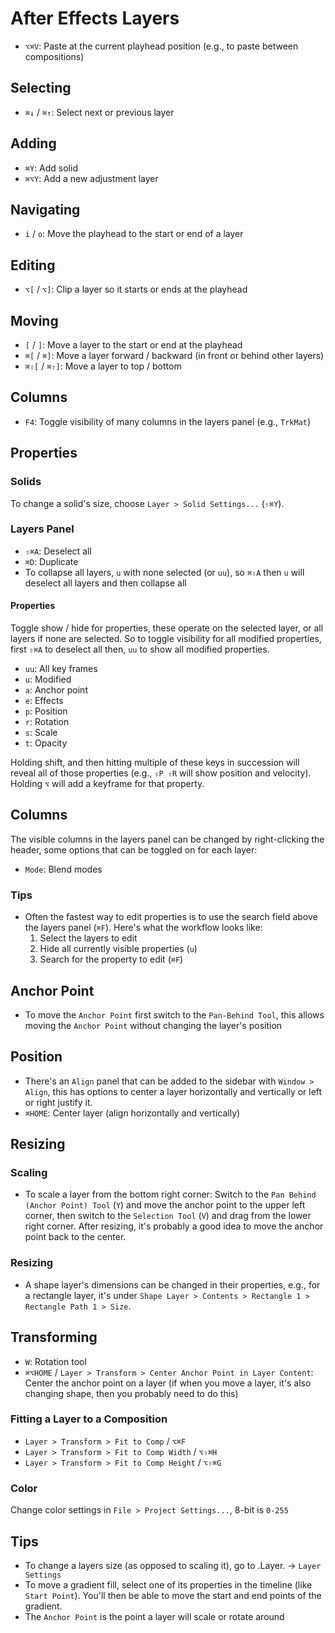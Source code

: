 # After Effects Layers

- `⌥⌘V`: Paste at the current playhead position (e.g., to paste between compositions)

## Selecting

- `⌘↓` / `⌘↑`: Select next or previous layer

## Adding

- `⌘Y`: Add solid
- `⌘⌥Y`: Add a new adjustment layer

## Navigating

- `i` / `o`: Move the playhead to the start or end of a layer

## Editing

- `⌥[` / `⌥]`: Clip a layer so it starts or ends at the playhead

## Moving

- `[` / `]`: Move a layer to the start or end at the playhead
- `⌘[` / `⌘]`: Move a layer forward / backward (in front or behind other layers)
- `⌘⇧[` / `⌘⇧]`: Move a layer to top / bottom

## Columns

- `F4`: Toggle visibility of many columns in the layers panel (e.g., `TrkMat`)

## Properties

### Solids

To change a solid's size, choose `Layer > Solid Settings...` (`⇧⌘Y`).

### Layers Panel

- `⇧⌘A`: Deselect all
- `⌘D`: Duplicate
- To collapse all layers, `u` with none selected (or `uu`), so `⌘⇧A` then `u` will deselect all layers and then collapse all

#### Properties

Toggle show / hide for properties, these operate on the selected layer, or all layers if none are selected. So to toggle visibility for all modified properties, first `⇧⌘A` to deselect all then, `uu` to show all modified properties.

- `uu`: All key frames
- `u`: Modified
- `a`: Anchor point
- `e`: Effects
- `p`: Position
- `r`: Rotation
- `s`: Scale
- `t`: Opacity

Holding shift, and then hitting multiple of these keys in succession will reveal all of those properties (e.g., `⇧P ⇧R` will show position and velocity). Holding `⌥` will add a keyframe for that property.

## Columns

The visible columns in the layers panel can be changed by right-clicking the header, some options that can be toggled on for each layer:

- `Mode`: Blend modes

### Tips

- Often the fastest way to edit properties is to use the search field above the layers panel (`⌘F`). Here's what the workflow looks like:
    1. Select the layers to edit
    2. Hide all currently visible properties (`u`)
    3. Search for the property to edit (`⌘F`)

## Anchor Point

- To move the `Anchor Point` first switch to the `Pan-Behind Tool`, this allows moving the `Anchor Point` without changing the layer's position

## Position

- There's an `Align` panel that can be added to the sidebar with `Window > Align`, this has options to center a layer horizontally and vertically or left or right justify it.
- `⌘HOME`: Center layer (align horizontally and vertically)

## Resizing

### Scaling

- To scale a layer from the bottom right corner: Switch to the `Pan Behind (Anchor Point) Tool` (`Y`) and move the anchor point to the upper left corner, then switch to the `Selection Tool` (`V`) and drag from the lower right corner. After resizing, it's probably a good idea to move the anchor point back to the center.

### Resizing

- A shape layer's dimensions can be changed in their properties, e.g., for a rectangle layer, it's under `Shape Layer > Contents > Rectangle 1 > Rectangle Path 1 > Size`. 

## Transforming

- `W`: Rotation tool
- `⌘⌥HOME` / `Layer > Transform > Center Anchor Point in Layer Content`: Center the anchor point on a layer (if when you move a layer, it's also changing shape, then you probably need to do this)

### Fitting a Layer to a Composition

- `Layer > Transform > Fit to Comp` / `⌥⌘F`
- `Layer > Transform > Fit to Comp Width` / `⌥⇧⌘H`
- `Layer > Transform > Fit to Comp Height` / `⌥⇧⌘G`

### Color

Change color settings in `File > Project Settings...`, 8-bit is `0-255`

## Tips

- To change a layers size (as opposed to scaling it), go to .Layer. -> `Layer Settings`
- To move a gradient fill, select one of its properties in the timeline (like `Start Point`). You'll then be able to move the start and end points of the gradient.
- The `Anchor Point` is the point a layer will scale or rotate around
